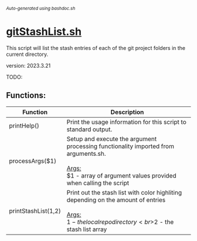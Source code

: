 <small><i>Auto-generated using bashdoc.sh</i></small>
# [gitStashList.sh](../gitStashList.sh)

 This script will list the stash entries of each of the git project folders 
 in the current directory.
 
 version: 2023.3.21
 
 TODO:


## Functions:
| Function | Description |
|----------|-------------|
| printHelp() | Print the usage information for this script to standard output.   |
| processArgs($1) | Setup and execute the argument processing functionality imported from arguments.sh.    <br><br><u>Args:</u><br>$1 - array of argument values provided when calling the script  <br> |
| printStashList($1,$2) | Print out the stash list with color highliting depending on the amount of entries    <br><br><u>Args:</u><br>$1 - the local repo directory  <br>$2 - the stash list array  <br> |
